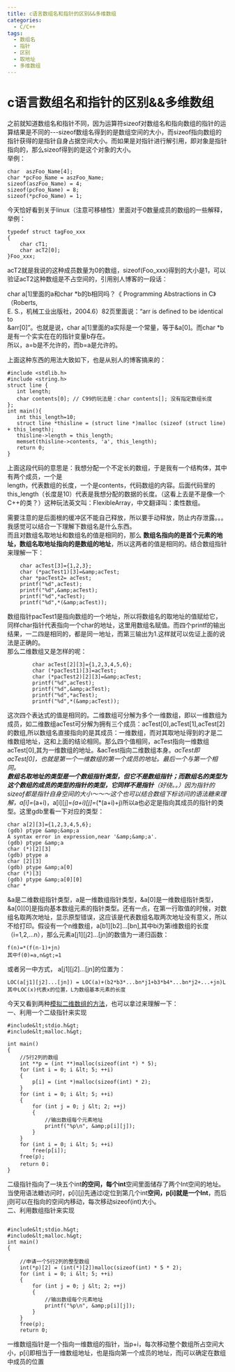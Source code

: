 ```yaml
---
title: c语言数组名和指针的区别&&多维数组
categories:
  - C/C++
tags:
  - 数组名
  - 指针
  - 区别
  - 取地址
  - 多维数组
---
```


# c语言数组名和指针的区别&amp;&amp;多维数组

之前就知道数组名和指针不同，因为运算符sizeof对数组名和指向数组的指针的运算结果是不同的---sizeof数组名得到的是数组空间的大小，而sizeof指向数组的指针获得的是指针自身占据空间大小。而如果是对指针进行解引用，即对象是指针指向的，那么sizeof得到的是这个对象的大小。<br/> 举例：

```
char  aszFoo_Name[4];
char *pcFoo_Name = aszFoo_Name;
sizeof(aszFoo_Name) = 4;
sizeof(pcFoo_Name) = 8;
sizeof(*pcFoo_Name) = 1;

```

今天恰好看到关于linux（注意可移植性）里面对于0数量成员的数组的一些解释，举例：

```
typedef struct tagFoo_xxx
{
    char cT1;
    char acT2[0];
}Foo_xxx;

```

acT2就是我说的这种成员数量为0的数组，sizeof(Foo_xxx)得到的大小是1，可以验证acT2这种数组是不占空间的，引用别人博客的一段话：

> 
char a[1]里面的a和char *b的b相同吗？《 Programming Abstractions in C》（Roberts,<br/> E. S.，机械工业出版社，2004.6）82页里面说：“arr is defined to be identical to<br/> &amp;arr[0]”。也就是说，char a[1]里面的a实际是一个常量，等于&amp;a[0]。而char *b是有一个实实在在的指针变量b存在。<br/> 所以，a=b是不允许的，而b=a是允许的。


上面这种东西的用法大致如下，也是从别人的博客搞来的：

> 
<pre><code>#include &lt;stdlib.h&gt;
#include &lt;string.h&gt;
struct line {
   int length;   
   char contents[0]; // C99的玩法是：char contents[]; 没有指定数组长度     
};    
int main(){
   int this_length=10;
   struct line *thisline = (struct line *)malloc (sizeof (struct line) + this_length);
   thisline-&gt;length = this_length;
   memset(thisline-&gt;contents, 'a', this_length); 	
   return 0;
}
</code></pre>
上面这段代码的意思是：我想分配一个不定长的数组，于是我有一个结构体，其中有两个成员，一个是<br/> length，代表数组的长度，一个是contents，代码数组的内容。后面代码里的this_length（长度是10）代表是我想分配的数据的长度。（这看上去是不是像一个C++的类？）这种玩法英文叫：FlexibleArray，中文翻译叫：柔性数组。


需要注意的是后面根的缓冲区不能自己释放，所以要手动释放，防止内存泄露。。。<br/> 我感觉可以结合一下理解下数组名是什么东西。<br/> 而且对数组名取地址和数组名的值是相同的，那么 ****数组名指向的是首个元素的地址，数组名取地址指向的是数组的地址****，所以这两者的值是相同的。结合数组指针来理解一下：

```
    char acTest[3]={1,2,3};
    char (*pacTest1)[3]=&amp;acTest;
    char *pacTest2= acTest;
    printf("%d",acTest); 
    printf("%d",&amp;acTest); 
    printf("%d",*acTest); 
    printf("%d",*(&amp;acTest)); 

```

数组指针pacTest1是指向数组的一个地址，所以将数组名的取地址的值赋给它，同样char指针代表指向一个char的地址，这里用数组名赋值。而四个printf的输出结果，一二四是相同的，都是同一地址，而第三输出为1.这样就可以佐证上面的说法是正确的。<br/> 那么二维数组又是怎样的呢：

```
        char acTest[2][3]={1,2,3,4,5,6};
        char (*pacTest1)[3]=acTest;
        char (*pacTest2)[2][3]=&amp;acTest;
        printf("%d",acTest); 
        printf("%d",&amp;acTest); 
        printf("%d",*acTest); 
        printf("%d",*(&amp;acTest)); 

```

这次四个表达式的值是相同的。二维数组可分解为多个一维数组，即以一维数组为成员，如二维数组acTest可分解为拥有三个成员：acTest[0],acTest[1],acTest[2]的数组,所以数组名直接指向的是其成员：一维数组，而对其取地址得到的才是二维数组地址，这和上面的结论相同。那么四个值相同，acTest指向一维数组acTest[0],其为一维数组的地址。&amp;acTest指向二维数组本身。*acTest即acTest[0]，也就是第一个一维数组的第一个成员的地址。最后一个与第一个相同。<br/> ****数组名取地址的类型是一个数组指针类型，但它不是数组指针；而数组名的类型为这个数组的成员的类型的指针的类型，它同样不是指针****（好绕。。）因为指针的sizeof都是指针自身空间的大小～～～这个也可以结合数组下标访问的语法糖来理解，a[i]=*(a+i)，a[i][j]=*(a+i)[j]=*(*(a+i)+j)所以a也必定是指向其成员的指针的类型。这里gdb里看一下对应的类型：

```
char a[2][3]={1,2,3,4,5,6};
(gdb) ptype &amp;&amp;a
A syntax error in expression,near '&amp;&amp;a'.
(gdb) ptype &amp;a
char (*)[2][3]
(gdb) ptype a
char [2][3]
(gdb) ptype &amp;a[0]
char (*)[3]
(gdb) ptype &amp;a[0][0]
char *

```

&amp;a是二维数组指针类型，a是一维数组指针类型，&amp;a[0]是一维数组指针类型，&amp;a[0][0]是指向基本数组元素的指针类型。还有一点，在第一行取值的时候，对数组名取两次地址，显示原型错误，这应该是代表数组名取两次地址没有意义，所以不给打印。假设有一个n维数组，a[b1][b2]…[bn],其中bi为第i维数组的长度（i=1,2,…n），那么元素a[j1][j2]…[jn]的数值为一递归函数：

```
f(n)=*(f(n-1)+jn)
其中f(0)=a,n&gt;=1

```

或者另一中方式， a[j1][j2]…[jn]的位置为：

```
LOC(a[j1][j2]...[jn]) = LOC(a)+(b2*b3*...bn*j1+b3*b4*...bn*j2+...+jn)L
其中LOC(x)代表x的位置，L为数组基本元素的长度

```

今天又看到两种[模拟二维数组的方法](https://blog.csdn.net/qq_41822235/article/details/81142107)，也可以拿过来理解一下：<br/> 一、利用一个二级指针来实现

```
#include&lt;stdio.h&gt;
#include&lt;malloc.h&gt;
 
int main()
{
	//5行2列的数组
	int **p = (int **)malloc(sizeof(int *) * 5);
	for (int i = 0; i &lt; 5; ++i)
	{
		p[i] = (int *)malloc(sizeof(int) * 2);
	}
	for (int i = 0; i &lt; 5; ++i)
	{
		for (int j = 0; j &lt; 2; ++j)
		{
			//输出数组每个元素地址
			printf("%p\n", &amp;p[i][j]);
		}
	}
	for (int i = 0; i &lt; 5; ++i)
		free(p[i]);
	free(p);
    return 0；
}

```

二级指针指向了一块五个int**的空间，每个int**空间里面储存了两个Int空间的地址。<br/> 当使用语法糖访问时，p[i][j]先通过i定位到第几个int**空间，p[i]就是一个Int**，而后j则可以在指向的空间内移动，每次移动sizeof(int)大小。<br/> 二、利用数组指针来实现

```

#include&lt;stdio.h&gt;
#include&lt;malloc.h&gt;
int main()
{
 
	//申请一个5行2列的整型数组
	int(*p)[2] = (int(*)[2])malloc(sizeof(int) * 5 * 2);
	for (int i = 0; i &lt; 5; ++i)
	{
		for (int j = 0; j &lt; 2; ++j)
		{
			//输出数组每个元素地址
			printf("%p\n", &amp;p[i][j]);
		}
	}
	free(p);
    return 0;

```

一维数组指针是一个指向一维数组的指针，当p+i，每次移动整个数组所占空间大小，p[i]即相当于一维数组地址，也是指向第一个成员的地址，而j可以确定在数组中成员的位置

